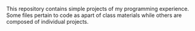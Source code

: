 This repository contains simple projects of my programming experience. Some files pertain to code as apart of class materials while others are composed of individual projects. 
